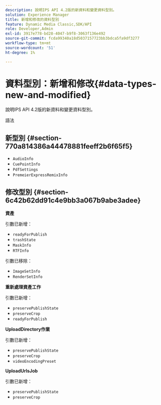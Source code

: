 ```yaml
---
description: 說明IPS API 4.2版的新資料和變更資料型別。
solution: Experience Manager
title: 新增和修改的資料型別
feature: Dynamic Media Classic,SDK/API
role: Developer,Admin
exl-id: 3917e778-bd28-4047-b9f8-3063f136e492
source-git-commit: fcda99340a18d5037157723bb3bdca5fa9df3277
workflow-type: tm+mt
source-wordcount: '51'
ht-degree: 1%

---
```


# 資料型別：新增和修改{#data-types-new-and-modified}

說明IPS API 4.2版的新資料和變更資料型別。

語法

## 新型別 {#section-770a814386a44478881feeff2b6f65f5}

* `AudioInfo`
* `CuePointInfo`
* `PdfSettings`
* `PremeierExpressRemixInfo`

## 修改型別 {#section-6c42b62dd91c4e9bb3a067b9abe3adee}

**資產**

引數已新增：

* `readyForPublish`
* `trashState`
* `MaskInfo`
* `RTFInfo`

引數已移除：

* `ImageSetInfo`
* `RenderSetInfo`

**重新處理資產工作**

引數已新增：

* `preservePublishState`
* `preserveCrop`
* `readyForPublish`

**UploadDirectory作業**

引數已新增：

* `preservePublishState`
* `preserveCrop`
* `videoEncodingPreset`

**UploadUrlsJob**

引數已新增：

* `preservePublishState`
* `preserveCrop`

